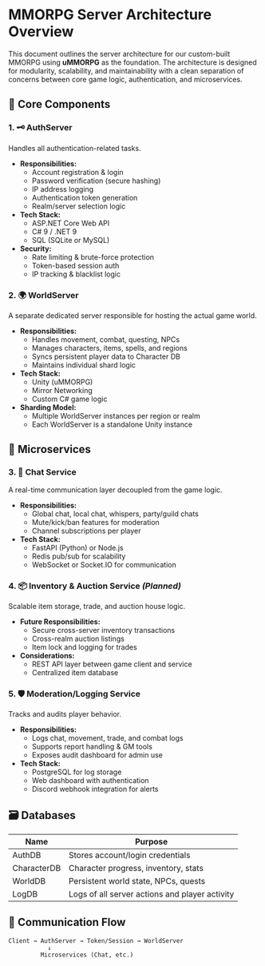 # MMORPG Server Architecture Overview

This document outlines the server architecture for our custom-built MMORPG using **uMMORPG** as the foundation. The architecture is designed for modularity, scalability, and maintainability with a clean separation of concerns between core game logic, authentication, and microservices.

## 🧱 Core Components

### 1. 🗝️ AuthServer
Handles all authentication-related tasks.

- **Responsibilities:**
  - Account registration & login
  - Password verification (secure hashing)
  - IP address logging
  - Authentication token generation
  - Realm/server selection logic
- **Tech Stack:**
  - ASP.NET Core Web API
  - C# 9 / .NET 9
  - SQL (SQLite or MySQL)
- **Security:**
  - Rate limiting & brute-force protection
  - Token-based session auth
  - IP tracking & blacklist logic

### 2. 🌍 WorldServer
A separate dedicated server responsible for hosting the actual game world.

- **Responsibilities:**
  - Handles movement, combat, questing, NPCs
  - Manages characters, items, spells, and regions
  - Syncs persistent player data to Character DB
  - Maintains individual shard logic
- **Tech Stack:**
  - Unity (uMMORPG)
  - Mirror Networking
  - Custom C# game logic
- **Sharding Model:**
  - Multiple WorldServer instances per region or realm
  - Each WorldServer is a standalone Unity instance

## 🔌 Microservices

### 3. 💬 Chat Service
A real-time communication layer decoupled from the game logic.

- **Responsibilities:**
  - Global chat, local chat, whispers, party/guild chats
  - Mute/kick/ban features for moderation
  - Channel subscriptions per player
- **Tech Stack:**
  - FastAPI (Python) or Node.js
  - Redis pub/sub for scalability
  - WebSocket or Socket.IO for communication

### 4. 📦 Inventory & Auction Service *(Planned)*
Scalable item storage, trade, and auction house logic.

- **Future Responsibilities:**
  - Secure cross-server inventory transactions
  - Cross-realm auction listings
  - Item lock and logging for trades
- **Considerations:**
  - REST API layer between game client and service
  - Centralized item database

### 5. 🛡️ Moderation/Logging Service
Tracks and audits player behavior.

- **Responsibilities:**
  - Logs chat, movement, trade, and combat logs
  - Supports report handling & GM tools
  - Exposes audit dashboard for admin use
- **Tech Stack:**
  - PostgreSQL for log storage
  - Web dashboard with authentication
  - Discord webhook integration for alerts

## 🗃️ Databases

| Name           | Purpose                         |
|----------------|----------------------------------|
| AuthDB         | Stores account/login credentials |
| CharacterDB    | Character progress, inventory, stats |
| WorldDB        | Persistent world state, NPCs, quests |
| LogDB          | Logs of all server actions and player activity |

## 📡 Communication Flow

```text
Client → AuthServer → Token/Session → WorldServer
           ↓
         Microservices (Chat, etc.)